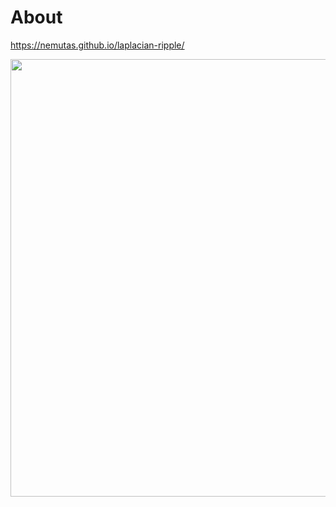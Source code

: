 # About

https://nemutas.github.io/laplacian-ripple/

<img src='https://github.com/nemutas/laplacian-ripple/assets/46724121/277beecd-a71c-4b97-8d54-37fd6f7c4dcd' alt='' width='700' />
